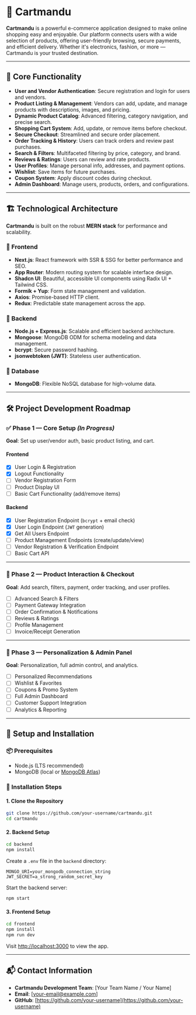 # 🛒 Cartmandu

**Cartmandu** is a powerful e-commerce application designed to make online shopping easy and enjoyable. Our platform connects users with a wide selection of products, offering user-friendly browsing, secure payments, and efficient delivery. Whether it's electronics, fashion, or more — Cartmandu is your trusted destination.

---

## 🚀 Core Functionality

- **User and Vendor Authentication**: Secure registration and login for users and vendors.
- **Product Listing & Management**: Vendors can add, update, and manage products with descriptions, images, and pricing.
- **Dynamic Product Catalog**: Advanced filtering, category navigation, and precise search.
- **Shopping Cart System**: Add, update, or remove items before checkout.
- **Secure Checkout**: Streamlined and secure order placement.
- **Order Tracking & History**: Users can track orders and review past purchases.
- **Search & Filters**: Multifaceted filtering by price, category, and brand.
- **Reviews & Ratings**: Users can review and rate products.
- **User Profiles**: Manage personal info, addresses, and payment options.
- **Wishlist**: Save items for future purchases.
- **Coupon System**: Apply discount codes during checkout.
- **Admin Dashboard**: Manage users, products, orders, and configurations.

---

## 🏗️ Technological Architecture

**Cartmandu** is built on the robust **MERN stack** for performance and scalability.

### 🔹 Frontend

- **Next.js**: React framework with SSR & SSG for better performance and SEO.
- **App Router**: Modern routing system for scalable interface design.
- **Shadcn UI**: Beautiful, accessible UI components using Radix UI + Tailwind CSS.
- **Formik + Yup**: Form state management and validation.
- **Axios**: Promise-based HTTP client.
- **Redux**: Predictable state management across the app.

### 🔹 Backend

- **Node.js + Express.js**: Scalable and efficient backend architecture.
- **Mongoose**: MongoDB ODM for schema modeling and data management.
- **bcrypt**: Secure password hashing.
- **jsonwebtoken (JWT)**: Stateless user authentication.

### 🔹 Database

- **MongoDB**: Flexible NoSQL database for high-volume data.

---

## 🛠️ Project Development Roadmap

### ✅ Phase 1 — Core Setup *(In Progress)*

**Goal**: Set up user/vendor auth, basic product listing, and cart.

#### Frontend
- [x] User Login & Registration
- [x] Logout Functionality
- [ ] Vendor Registration Form
- [ ] Product Display UI
- [ ] Basic Cart Functionality (add/remove items)

#### Backend
- [x] User Registration Endpoint (`bcrypt` + email check)
- [x] User Login Endpoint (`JWT` generation)
- [x] Get All Users Endpoint
- [ ] Product Management Endpoints (create/update/view) 
- [ ] Vendor Registration & Verification Endpoint
- [ ] Basic Cart API

---

### 🔄 Phase 2 — Product Interaction & Checkout

**Goal**: Add search, filters, payment, order tracking, and user profiles.

- [ ] Advanced Search & Filters
- [ ] Payment Gateway Integration
- [ ] Order Confirmation & Notifications
- [ ] Reviews & Ratings
- [ ] Profile Management
- [ ] Invoice/Receipt Generation

---

### 🔮 Phase 3 — Personalization & Admin Panel

**Goal**: Personalization, full admin control, and analytics.

- [ ] Personalized Recommendations
- [ ] Wishlist & Favorites
- [ ] Coupons & Promo System
- [ ] Full Admin Dashboard
- [ ] Customer Support Integration
- [ ] Analytics & Reporting

---

## 🧰 Setup and Installation

### 📦 Prerequisites

- Node.js (LTS recommended)
- MongoDB (local or [MongoDB Atlas](https://www.mongodb.com/cloud/atlas))

### 📁 Installation Steps

#### 1. Clone the Repository

```bash
git clone https://github.com/your-username/cartmandu.git
cd cartmandu
```

#### 2. Backend Setup

```bash
cd backend
npm install
```

Create a `.env` file in the `backend` directory:

```
MONGO_URI=your_mongodb_connection_string
JWT_SECRET=a_strong_random_secret_key
```

Start the backend server:

```bash
npm start
```

#### 3. Frontend Setup

```bash
cd frontend
npm install
npm run dev
```

Visit [http://localhost:3000](http://localhost:3000) to view the app.

---

## 📬 Contact Information

- **Cartmandu Development Team**: [Your Team Name / Your Name]  
- **Email**: [your-email@example.com]  
- **GitHub**: [https://github.com/your-username](https://github.com/your-username)




